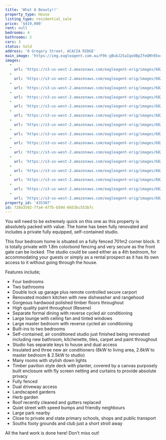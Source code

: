 ```yaml
---
title: 'What A Beauty!!'
property_type: House
listing_type: residential_sale
price: '$419,000'
rent: null
bedrooms: 4
bathrooms: 2
cars: 3
status: Sold
address: '6 Gregory Street, ACACIA RIDGE'
main_image: 'https://img.eagleagent.com.au/F9k-gBubJ2SaIqoOBpZfeQRh95o=/1280x854/smart/https://s3-us-west-2.amazonaws.com/eagleagent-orig/images/6823030/117608907-image-M.jpg'
images:
  -
    url: 'https://s3-us-west-2.amazonaws.com/eagleagent-orig/images/6823044/117608907-image-O.jpg'
  -
    url: 'https://s3-us-west-2.amazonaws.com/eagleagent-orig/images/6823043/117608907-image-N.jpg'
  -
    url: 'https://s3-us-west-2.amazonaws.com/eagleagent-orig/images/6823042/117608907-image-L.jpg'
  -
    url: 'https://s3-us-west-2.amazonaws.com/eagleagent-orig/images/6823041/117608907-image-K.jpg'
  -
    url: 'https://s3-us-west-2.amazonaws.com/eagleagent-orig/images/6823040/117608907-image-J.jpg'
  -
    url: 'https://s3-us-west-2.amazonaws.com/eagleagent-orig/images/6823039/117608907-image-I.jpg'
  -
    url: 'https://s3-us-west-2.amazonaws.com/eagleagent-orig/images/6823038/117608907-image-H.jpg'
  -
    url: 'https://s3-us-west-2.amazonaws.com/eagleagent-orig/images/6823037/117608907-image-G.jpg'
  -
    url: 'https://s3-us-west-2.amazonaws.com/eagleagent-orig/images/6823036/117608907-image-F.jpg'
  -
    url: 'https://s3-us-west-2.amazonaws.com/eagleagent-orig/images/6823035/117608907-image-E.jpg'
  -
    url: 'https://s3-us-west-2.amazonaws.com/eagleagent-orig/images/6823034/117608907-image-D.jpg'
  -
    url: 'https://s3-us-west-2.amazonaws.com/eagleagent-orig/images/6823033/117608907-image-C.jpg'
  -
    url: 'https://s3-us-west-2.amazonaws.com/eagleagent-orig/images/6823032/117608907-image-B.jpg'
  -
    url: 'https://s3-us-west-2.amazonaws.com/eagleagent-orig/images/6823031/117608907-image-A.jpg'
  -
    url: 'https://s3-us-west-2.amazonaws.com/eagleagent-orig/images/6823030/117608907-image-M.jpg'
property_id: '435307'
id: 720a3592-7fa4-477b-b59d-6653bc553b7c
---
```

You will need to be extremely quick on this one as this property is absolutely packed with value. The home has been fully renovated and includes a private fully equipped, self-contained studio.

This four bedroom home is situated on a fully fenced 701m2 corner block. It is totally private with 1.8m colorbond fencing and very secure as the front gate can be locked. The studio could be used either as a 4th bedroom, for accommodating your guests or simply as a rental prospect as it has its own access to it without going through the house.

Features include;

*  Four bedrooms
*  Two bathrooms
*  Double lock up garage plus remote controlled secure carport
*  Renovated modern kitchen with new dishwasher and rangehood
*  Gorgeous hardwood polished timber floors throughout
*  High quality paint throughout (Resene)
*  Separate formal dining with reverse cycled air conditioning
*  Large lounge with ceiling fan and tinted windows
*  Large master bedroom with reverse cycled air conditioning
*  Built-ins to two bedrooms
*  Self-contained, air conditioned studio just finished being renovated including new bathroom, kitchenette, tiles, carpet and paint throughout
*  Studio has separate keys to house and dual access
*  Insulated and three new air conditioners (8kW to living area, 2.6kW to master bedroom & 2.5kW to studio)
*  Many rooms with stylish down lights
*  Timber pavilion style deck with planter, covered by a canvas purposely built enclosure with fly screen netting and curtains to provide absolute privacy
*  Fully fenced
*  Dual driveway access
*  Landscaped gardens
*  Herb garden
*  Roof recently cleaned and gutters replaced
*  Quiet street with speed bumps and friendly neighbours
*  Large park nearby
*  Close to private and state primary schools, shops and public transport
*  Souths footy grounds and club just a short stroll away

All the hard work is done here! Don't miss out!